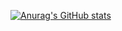[![Anurag's GitHub stats](https://github-readme-stats.vercel.app/api?username=yangqiong&show_icons=true&theme=radical)](https://github.com/anuraghazra/github-readme-stats)

